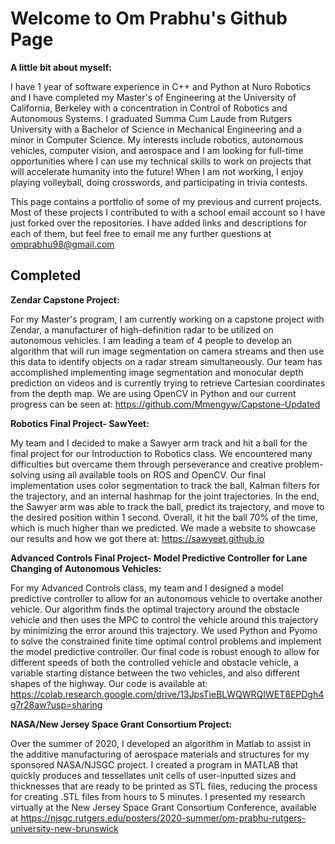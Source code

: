 # Welcome to Om Prabhu's Github Page


**A little bit about myself:**

I have 1 year of software experience in C++ and Python at Nuro Robotics and I have completed my Master's of Engineering at the University of California, Berkeley with a concentration in Control of Robotics and Autonomous Systems. I graduated Summa Cum Laude from Rutgers University with a Bachelor of Science in Mechanical Engineering and a minor in Computer Science. My interests include robotics, autonomous vehicles, computer vision, and aerospace and I am looking for full-time opportunities where I can use my technical skills to work on projects that will accelerate humanity into the future! When I am not working, I enjoy playing volleyball, doing crosswords, and participating in trivia contests.


This page contains a portfolio of some of my previous and current projects. Most of these projects I contributed to with a school email account so I have just forked over the repositories. I have added links and descriptions for each of them, but feel free to email me any further questions at omprabhu98@gmail.com

## Completed

**Zendar Capstone Project:** 

For my Master's program, I am currently working on a capstone project with Zendar, a manufacturer of high-definition radar to be utilized on autonomous vehicles. I am leading a team of 4 people to develop an algorithm that will run image segmentation on camera streams and then use this data to identify objects on a radar stream simultaneously. Our team has accomplished implementing image segmentation and monocular depth prediction on videos and is currently trying to retrieve Cartesian coordinates from the depth map. We are using OpenCV in Python and our current progress can be seen at: https://github.com/Mmengyw/Capstone-Updated

**Robotics Final Project- SawYeet:** 

My team and I decided to make a Sawyer arm track and hit a ball for the final project for our Introduction to Robotics class. We encountered many difficulties but overcame them through perseverance and creative problem-solving using all available tools on ROS and OpenCV. Our final implementation uses color segmentation to track the ball, Kalman filters for the trajectory, and an internal hashmap for the joint trajectories. In the end, the Sawyer arm was able to track the ball, predict its trajectory, and move to the desired position within 1 second. Overall, it hit the ball 70% of the time, which is much higher than we predicted. We made a website to showcase our results and how we got there at: https://sawyeet.github.io


**Advanced Controls Final Project- Model Predictive Controller for Lane Changing of Autonomous Vehicles:**

For my Advanced Controls class, my team and I designed a model predictive controller to allow for an autonomous vehicle to overtake another vehicle. Our algorithm  finds the optimal trajectory around the obstacle vehicle and then uses the MPC to control the vehicle around this trajectory by minimizing the error around this trajectory. We used Python and Pyomo to solve the constrained finite time optimal control problems and implement the model predictive controller. Our final code is robust enough to allow for different speeds of both the controlled vehicle and obstacle vehicle, a variable starting distance between the two vehicles, and also different shapes of the highway. Our code is available at: https://colab.research.google.com/drive/13JpsTieBLWQWRQIWET8EPDgh4g7r28aw?usp=sharing


**NASA/New Jersey Space Grant Consortium Project:**

Over the summer of 2020, I developed an algorithm in Matlab to assist in the additive manufacturing of aerospace materials and structures for my sponsored NASA/NJSGC project. I created a program in MATLAB that quickly produces and tessellates unit cells of user-inputted sizes and thicknesses that are ready to be printed as STL files, reducing the process for creating .STL files from hours to 5 minutes. I presented my research virtually at the New Jersey Space Grant Consortium Conference, available at https://njsgc.rutgers.edu/posters/2020-summer/om-prabhu-rutgers-university-new-brunswick 
